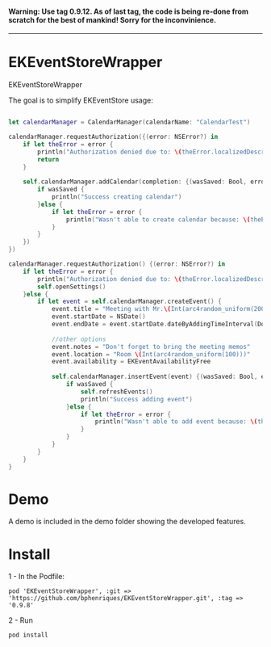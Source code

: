 #### Warning: Use tag 0.9.12. As of last tag, the code is being re-done from scratch for the best of mankind! Sorry for the inconvinience.

___

# EKEventStoreWrapper
EKEventStoreWrapper

The goal is to simplify EKEventStore usage:
```swift

let calendarManager = CalendarManager(calendarName: "CalendarTest")

calendarManager.requestAuthorization({(error: NSError?) in
    if let theError = error {
        println("Authorization denied due to: \(theError.localizedDescription)")
        return
    }
            
    self.calendarManager.addCalendar(completion: {(wasSaved: Bool, error: NSError?) in
        if wasSaved {
            println("Success creating calendar")
        }else {
            if let theError = error {
                println("Wasn't able to create calendar because: \(theError.localizedDescription)")
            }
        }
    })
})

calendarManager.requestAuthorization() {(error: NSError?) in
    if let theError = error {
        println("Authorization denied due to: \(theError.localizedDescription)")
        self.openSettings()
    }else {
        if let event = self.calendarManager.createEvent() {
            event.title = "Meeting with Mr.\(Int(arc4random_uniform(2000)))"
            event.startDate = NSDate()
            event.endDate = event.startDate.dateByAddingTimeInterval(Double(arc4random_uniform(24)) * 60 * 60)
            
            //other options
            event.notes = "Don't forget to bring the meeting memos"
            event.location = "Room \(Int(arc4random_uniform(100)))"
            event.availability = EKEventAvailabilityFree
            
            self.calendarManager.insertEvent(event) {(wasSaved: Bool, error: NSError?) in
                if wasSaved {
                    self.refreshEvents()
                    println("Success adding event")
                }else {
                    if let theError = error {
                        println("Wasn't able to add event because: \(theError.localizedDescription)")
                    }
                }
            }
        }
    }
}

```

# Demo
A demo is included in the demo folder showing the developed features.

# Install
1 - In the Podfile:
```
pod 'EKEventStoreWrapper', :git => 'https://github.com/bphenriques/EKEventStoreWrapper.git', :tag => '0.9.8'
```
2 - Run
```
pod install
```


